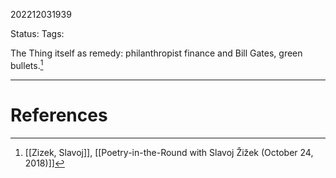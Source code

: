 202212031939

Status: 
Tags: 

The Thing itself as remedy: philanthropist finance and Bill Gates, green bullets.[^1]



---
# References

[^1]: [[Zizek, Slavoj]], [[Poetry-in-the-Round with Slavoj Žižek (October 24, 2018)]]